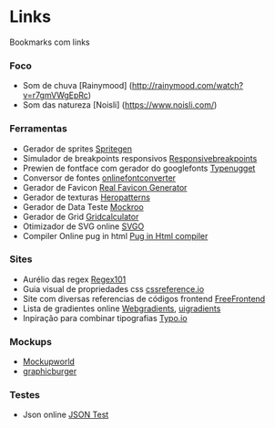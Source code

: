 # Links
Bookmarks com links

### Foco
- Som de chuva [Rainymood] (http://rainymood.com/watch?v=r7gmVWgEpRc)
- Som das natureza [Noisli] (https://www.noisli.com/)

### Ferramentas
- Gerador de sprites [Spritegen](http://spritegen.website-performance.org/)
- Simulador de breakpoints responsivos [Responsivebreakpoints](http://www.responsivebreakpoints.com/)
- Prewien de fontface com gerador do googlefonts [Typenugget](http://beta.typenugget.com/)
- Conversor de fontes [onlinefontconverter](https://onlinefontconverter.com/)
- Gerador de Favicon [Real Favicon Generator](http://realfavicongenerator.net/)
- Gerador de texturas [Heropatterns](http://www.heropatterns.com/)
- Gerador de Data Teste [Mockroo](https://www.mockaroo.com/)
- Gerador de Grid [Gridcalculator](http://gridcalculator.dk)
- Otimizador de SVG online [SVGO](https://jakearchibald.github.io/svgomg/)
- Compiler Online pug in html [Pug in Html compiler](http://html2pug.herokuapp.com/)

### Sites
- Aurélio das regex [Regex101](https://regex101.com/)
- Guia visual de propriedades css [cssreference.io](http://cssreference.io)
- Site com diversas referencias de códigos frontend [FreeFrontend](http://freefrontend.com/)
- Lista de gradientes online 
  [Webgradients](https://webgradients.com/), [uigradients](http://uigradients.com/)
- Inpiração para combinar tipografias [Typo.io](https://typ.io/)
  
### Mockups
- [Mockupworld](https://www.mockupworld.co/)
- [graphicburger](http://graphicburger.com/)

### Testes
- Json online [JSON Test](http://www.jsontest.com/)

